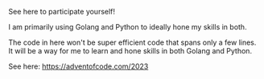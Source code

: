 See here to participate yourself!

I am primarily using Golang and Python to ideally hone my skills in both.

The code in here won't be super efficient code that spans only a few lines. It will be a way for me to learn and hone skills in both Golang and Python.

See here: https://adventofcode.com/2023